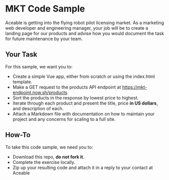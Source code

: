 # MKT Code Sample

Aceable is getting into the flying robot pilot licensing market. As a marketing web developer and engineering manager, your job will be to create a landing page for our products and advise how you would document the task for future maintenance by your team.

## Your Task

For this sample, we want you to:

*   Create a simple Vue app, either from scratch or using the index.html template.
*   Make a GET request to the products API endpoint at https://mkt-endpoint.now.sh/products
*   Sort the products in the response by lowest price to highest.
*   Iterate through each product and present the title, price **in US dollars**, and description of each.
*   Attach a Markdown file with documentation on how to maintain your project and any concerns for scaling to a full site.

## How-To

To take this code sample, we need you to:

*   Download this repo, **do not fork it**.
*   Complete the exercise locally.
*   Zip up your resulting code and attach it in a reply to your contact at Aceable
